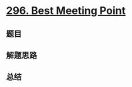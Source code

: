# [296. Best Meeting Point](https://leetcode.com/problems/best-meeting-point/)

## 题目


## 解题思路


## 总结


